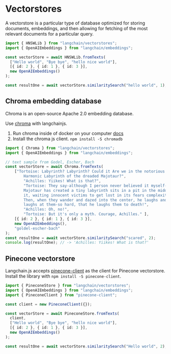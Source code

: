 # Vectorstores

A vectorstore is a particular type of database optimized for storing documents, embeddings, and then allowing for fetching of the most relevant documents for a particular query.

```typescript
import { HNSWLib } from "langchain/vectorstores";
import { OpenAIEmbeddings } from "langchain/embeddings";

const vectorStore = await HNSWLib.fromTexts(
  ["Hello world", "Bye bye", "hello nice world"],
  [{ id: 2 }, { id: 1 }, { id: 3 }],
  new OpenAIEmbeddings()
);

const resultOne = await vectorStore.similaritySearch("hello world", 1);
```

## Chroma embedding database
Chroma is an open-source Apache 2.0 embedding database. 

Use [chroma](https://github.com/chroma-core/chroma) with langchainjs. 

1. Run chroma inside of docker on your computer [docs](https://docs.trychroma.com/api-reference)
2. Install the chroma js client. `npm install -S chromadb`

```typescript
import { Chroma } from "langchain/vectorstores";
import { OpenAIEmbeddings } from "langchain/embeddings";

// text sample from Godel, Escher, Bach
const vectorStore = await Chroma.fromTexts(
    ["Tortoise: Labyrinth? Labyrinth? Could it Are we in the notorious Little\
        Harmonic Labyrinth of the dreaded Majotaur?",
        "Achilles: Yiikes! What is that?",
        "Tortoise: They say-although I person never believed it myself-that an I\
        Majotaur has created a tiny labyrinth sits in a pit in the middle of\
        it, waiting innocent victims to get lost in its fears complexity.\
        Then, when they wander and dazed into the center, he laughs and\
        laughs at them-so hard, that he laughs them to death!",
        "Achilles: Oh, no!",
        "Tortoise: But it's only a myth. Courage, Achilles." ],
    [{ id: 2 }, { id: 1 }, { id: 3 }],
    new OpenAIEmbeddings(),
    "goldel-escher-bach"
);
const resultOne = await vectorStore.similaritySearch("scared", 2);
console.log(resultOne); // -> 'Achilles: Yiikes! What is that?'
```

## Pinecone vectorstore

Langchain.js accepts [pinecone-client](https://github.com/rileytomasek/pinecone-client) as the client for Pinecone vectorstore. Install the library with `npm install -S pinecone-client`.

```typescript
import { PineconeStore } from "langchain/vectorstores";
import { OpenAIEmbeddings } from "langchain/embeddings";
import { PineconeClient } from "pinecone-client";

const client = new PineconeClient({});

const vectorStore = await PineconeStore.fromTexts(
  client,
  ["Hello world", "Bye bye", "hello nice world"],
  [{ id: 2 }, { id: 1 }, { id: 3 }],
  new OpenAIEmbeddings()
);

const resultOne = await vectorStore.similaritySearch("Hello world", 2);
```
